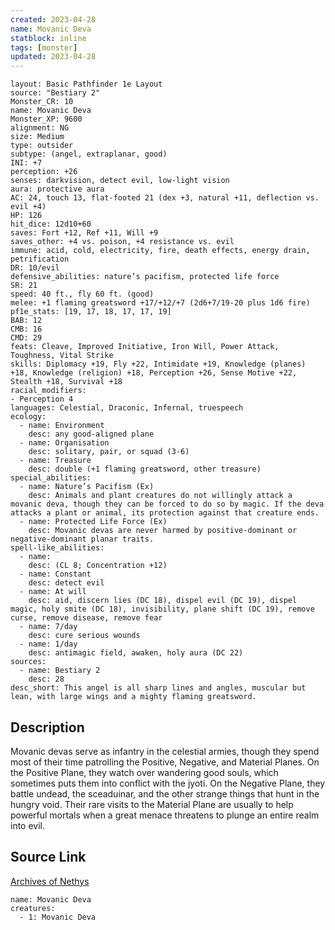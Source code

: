 ```yaml
---
created: 2023-04-28
name: Movanic Deva
statblock: inline
tags: [monster]
updated: 2023-04-28
---
```

```statblock
layout: Basic Pathfinder 1e Layout
source: "Bestiary 2"
Monster_CR: 10
name: Movanic Deva
Monster_XP: 9600
alignment: NG
size: Medium
type: outsider
subtype: (angel, extraplanar, good)
INI: +7
perception: +26
senses: darkvision, detect evil, low-light vision
aura: protective aura
AC: 24, touch 13, flat-footed 21 (dex +3, natural +11, deflection vs. evil +4)
HP: 126
hit_dice: 12d10+60
saves: Fort +12, Ref +11, Will +9
saves_other: +4 vs. poison, +4 resistance vs. evil
immune: acid, cold, electricity, fire, death effects, energy drain, petrification
DR: 10/evil
defensive_abilities: nature’s pacifism, protected life force
SR: 21
speed: 40 ft., fly 60 ft. (good)
melee: +1 flaming greatsword +17/+12/+7 (2d6+7/19-20 plus 1d6 fire)
pf1e_stats: [19, 17, 18, 17, 17, 19]
BAB: 12
CMB: 16
CMD: 29
feats: Cleave, Improved Initiative, Iron Will, Power Attack, Toughness, Vital Strike
skills: Diplomacy +19, Fly +22, Intimidate +19, Knowledge (planes) +18, Knowledge (religion) +18, Perception +26, Sense Motive +22, Stealth +18, Survival +18
racial_modifiers:
- Perception 4
languages: Celestial, Draconic, Infernal, truespeech
ecology:
  - name: Environment
    desc: any good-aligned plane
  - name: Organisation
    desc: solitary, pair, or squad (3-6)
  - name: Treasure
    desc: double (+1 flaming greatsword, other treasure)
special_abilities:
  - name: Nature’s Pacifism (Ex)
    desc: Animals and plant creatures do not willingly attack a movanic deva, though they can be forced to do so by magic. If the deva attacks a plant or animal, its protection against that creature ends.
  - name: Protected Life Force (Ex)
    desc: Movanic devas are never harmed by positive-dominant or negative-dominant planar traits.
spell-like_abilities:
  - name:
    desc: (CL 8; Concentration +12)
  - name: Constant
    desc: detect evil
  - name: At will
    desc: aid, discern lies (DC 18), dispel evil (DC 19), dispel magic, holy smite (DC 18), invisibility, plane shift (DC 19), remove curse, remove disease, remove fear
  - name: 7/day
    desc: cure serious wounds
  - name: 1/day
    desc: antimagic field, awaken, holy aura (DC 22)
sources:
  - name: Bestiary 2
    desc: 28
desc_short: This angel is all sharp lines and angles, muscular but lean, with large wings and a mighty flaming greatsword. 
```
## Description
Movanic devas serve as infantry in the celestial armies, though they spend most of their time patrolling the Positive, Negative, and Material Planes. On the Positive Plane, they watch over wandering good souls, which sometimes puts them into conflict with the jyoti. On the Negative Plane, they battle undead, the sceaduinar, and the other strange things that hunt in the hungry void. Their rare visits to the Material Plane are usually to help powerful mortals when a great menace threatens to plunge an entire realm into evil.
## Source Link
[Archives of Nethys](https://aonprd.com/MonsterDisplay.aspx?ItemName=Movanic%20Deva)
```encounter-table
name: Movanic Deva
creatures:
  - 1: Movanic Deva
```
